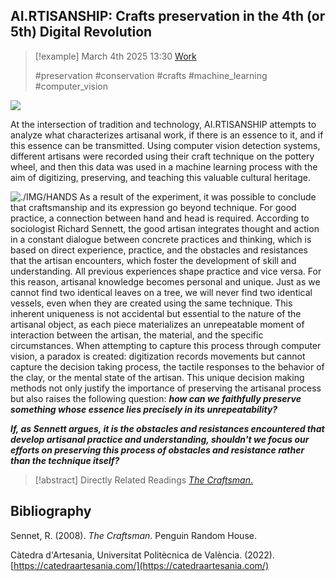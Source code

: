 ## AI.RTISANSHIP: Crafts preservation in the 4th (or 5th) Digital Revolution

> [!example] March 4th 2025 13:30
> [Work](https://www.itsnicethat.com/articles/apian-hives-publication-270522)
>
> #preservation #conservation #crafts #machine_learning #computer_vision

![](Full_body.png)

At the intersection of tradition and technology, AI.RTISANSHIP attempts to analyze what characterizes artisanal work, if there is an essence to it, and if this essence can be transmitted. Using computer vision detection systems, different artisans were recorded using their craft technique on the pottery wheel, and then this data was used in a machine learning process with the aim of digitizing, preserving, and teaching this valuable cultural heritage.

![./IMG/HANDS](Clay.png)
As a result of the experiment, it was possible to conclude that craftsmanship and its expression go beyond technique. For good practice, a connection between hand and head is required. According to sociologist Richard Sennett, the good artisan integrates thought and action in a constant dialogue between concrete practices and thinking, which is based on direct experience, practice, and the obstacles and resistances that the artisan encounters, which foster the development of skill and understanding. All previous experiences shape practice and vice versa. For this reason, artisanal knowledge becomes personal and unique. Just as we cannot find two identical leaves on a tree, we will never find two identical vessels, even when they are created using the same technique. This inherent uniqueness is not accidental but essential to the nature of the artisanal object, as each piece materializes an unrepeatable moment of interaction between the artisan, the material, and the specific circumstances. When attempting to capture this process through computer vision, a paradox is created: digitization records movements but cannot capture the decision taking process, the tactile responses to the behavior of the clay, or the mental state of the artisan. This unique decision making methods not only justify the importance of preserving the artisanal process but also raises the following question: ***how can we faithfully preserve something whose essence lies precisely in its unrepeatability?***

***If, as Sennett argues, it is the obstacles and resistances encountered that develop artisanal practice and understanding, shouldn't we focus our efforts on preserving this process of obstacles and resistance rather than the technique itself?***


> [!abstract] Directly Related Readings
> [_The Craftsman_.](../Books/The_Craftsman.md) 

## Bibliography

Sennet, R. (2008). _The Craftsman_. Penguin Random House.

Càtedra d'Artesania, Universitat Politècnica de València. (2022). [https://catedraartesania.com/](https://catedraartesania.com/)


